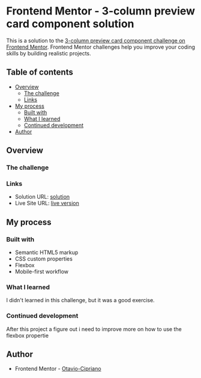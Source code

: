 # Frontend Mentor - 3-column preview card component solution

This is a solution to the [3-column preview card component challenge on Frontend Mentor](https://www.frontendmentor.io/challenges/3column-preview-card-component-pH92eAR2-). Frontend Mentor challenges help you improve your coding skills by building realistic projects. 

## Table of contents

- [Overview](#overview)
  - [The challenge](#the-challenge)
  - [Links](#links)
- [My process](#my-process)
  - [Built with](#built-with)
  - [What I learned](#what-i-learned)
  - [Continued development](#continued-development)
- [Author](#author)

## Overview

### The challenge

### Links

- Solution URL: [solution](https://github.com/Otavio-Cipriano/column-cards-frontend-mentor)
- Live Site URL: [live version](https://your-live-site-url.com)

## My process

### Built with

- Semantic HTML5 markup
- CSS custom properties
- Flexbox
- Mobile-first workflow

### What I learned

I didn't learned in this challenge, but it was a good exercise.

### Continued development

After this project a figure out i need to improve more on how to use the flexbox propertie 

## Author

- Frontend Mentor - [Otavio-Cipriano](https://www.frontendmentor.io/profile/Otavio-Cipriano)

